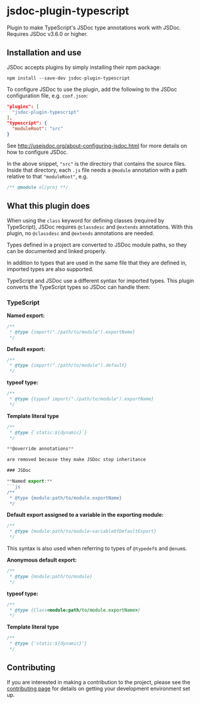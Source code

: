 # jsdoc-plugin-typescript

Plugin to make TypeScript's JSDoc type annotations work with JSDoc. Requires JSDoc v3.6.0 or higher.

## Installation and use

JSDoc accepts plugins by simply installing their npm package:

    npm install --save-dev jsdoc-plugin-typescript

To configure JSDoc to use the plugin, add the following to the JSDoc configuration file, e.g. `conf.json`:

```json
"plugins": [
  "jsdoc-plugin-typescript"
],
"typescript": {
  "moduleRoot": "src"
}
```

See http://usejsdoc.org/about-configuring-jsdoc.html for more details on how to configure JSDoc.

In the above snippet, `"src"` is the directory that contains the source files. Inside that directory, each `.js` file needs a `@module` annotation with a path relative to that `"moduleRoot"`, e.g.

```js
/** @module ol/proj **/
```

## What this plugin does

When using the `class` keyword for defining classes (required by TypeScript), JSDoc requires `@classdesc` and `@extends` annotations. With this plugin, no `@classdesc` and `@extends` annotations are needed.

Types defined in a project are converted to JSDoc module paths, so they can be documented and linked properly.

In addition to types that are used in the same file that they are defined in, imported types are also supported.

TypeScript and JSDoc use a different syntax for imported types. This plugin converts the TypeScript types so JSDoc can handle them:

### TypeScript

**Named export:**
```js
/**
 * @type {import("./path/to/module").exportName}
 */
```

**Default export:**
```js
/**
 * @type {import("./path/to/module").default}
 */
```

**typeof type:**
```js
/**
 * @type {typeof import("./path/to/module").exportName}
 */
```

**Template literal type**
```js
/**
 * @type {`static:${dynamic}`}
 */

**@override annotations**

are removed because they make JSDoc stop inheritance

### JSDoc

**Named export:**
```js
/**
 * @type {module:path/to/module.exportName}
 */
```

**Default export assigned to a variable in the exporting module:**
```js
/**
 * @type {module:path/to/module~variableOfDefaultExport}
 */
```

This syntax is also used when referring to types of `@typedef`s and `@enum`s.

**Anonymous default export:**
```js
/**
 * @type {module:path/to/module}
 */
```

**typeof type:**
```js
/**
 * @type {Class<module:path/to/module.exportName>}
 */
```

**Template literal type**
```js
/**
 * @type {'static:${dynamic}'}
 */
```

## Contributing

If you are interested in making a contribution to the project, please see the [contributing page](./contributing.md) for details on getting your development environment set up.
